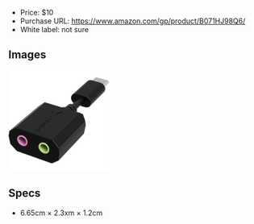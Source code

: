 - Price: $10
- Purchase URL: https://www.amazon.com/gp/product/B071HJ98Q6/
- White label: not sure

## Images

<img alt="usb-c-audio-and-mic-adapter" width="200" src="usb-c-audio-and-mic-adapter.jpg">

## Specs

- 6.65cm × 2.3xm × 1.2cm
